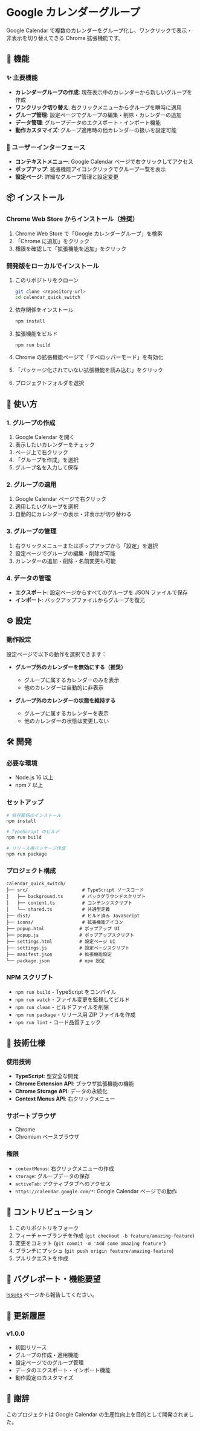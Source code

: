 # Google カレンダーグループ

Google Calendar で複数のカレンダーをグループ化し、ワンクリックで表示・非表示を切り替えできる Chrome 拡張機能です。

## 🚀 機能

### ✨ 主要機能

- **カレンダーグループの作成**: 現在表示中のカレンダーから新しいグループを作成
- **ワンクリック切り替え**: 右クリックメニューからグループを瞬時に適用
- **グループ管理**: 設定ページでグループの編集・削除・カレンダーの追加
- **データ管理**: グループデータのエクスポート・インポート機能
- **動作カスタマイズ**: グループ適用時の他カレンダーの扱いを設定可能

### 📱 ユーザーインターフェース

- **コンテキストメニュー**: Google Calendar ページで右クリックしてアクセス
- **ポップアップ**: 拡張機能アイコンクリックでグループ一覧を表示
- **設定ページ**: 詳細なグループ管理と設定変更

## 📦 インストール

### Chrome Web Store からインストール（推奨）

1. Chrome Web Store で「Google カレンダーグループ」を検索
2. 「Chrome に追加」をクリック
3. 権限を確認して「拡張機能を追加」をクリック

### 開発版をローカルでインストール

1. このリポジトリをクローン

   ```bash
   git clone <repository-url>
   cd calendar_quick_switch
   ```

2. 依存関係をインストール

   ```bash
   npm install
   ```

3. 拡張機能をビルド

   ```bash
   npm run build
   ```

4. Chrome の拡張機能ページで「デベロッパーモード」を有効化
5. 「パッケージ化されていない拡張機能を読み込む」をクリック
6. プロジェクトフォルダを選択

## 🎯 使い方

### 1. グループの作成

1. Google Calendar を開く
2. 表示したいカレンダーをチェック
3. ページ上で右クリック
4. 「グループを作成」を選択
5. グループ名を入力して保存

### 2. グループの適用

1. Google Calendar ページで右クリック
2. 適用したいグループを選択
3. 自動的にカレンダーの表示・非表示が切り替わる

### 3. グループの管理

1. 右クリックメニューまたはポップアップから「設定」を選択
2. 設定ページでグループの編集・削除が可能
3. カレンダーの追加・削除・名前変更も可能

### 4. データの管理

- **エクスポート**: 設定ページからすべてのグループを JSON ファイルで保存
- **インポート**: バックアップファイルからグループを復元

## ⚙️ 設定

### 動作設定

設定ページで以下の動作を選択できます：

- **グループ外のカレンダーを無効にする（推奨）**

  - グループに属するカレンダーのみを表示
  - 他のカレンダーは自動的に非表示

- **グループ外のカレンダーの状態を維持する**
  - グループに属するカレンダーを表示
  - 他のカレンダーの状態は変更しない

## 🛠️ 開発

### 必要な環境

- Node.js 16 以上
- npm 7 以上

### セットアップ

```bash
# 依存関係のインストール
npm install

# TypeScript のビルド
npm run build

# リリース用パッケージ作成
npm run package
```

### プロジェクト構成

```
calendar_quick_switch/
├── src/                    # TypeScript ソースコード
│   ├── background.ts       # バックグラウンドスクリプト
│   ├── content.ts          # コンテンツスクリプト
│   └── shared.ts           # 共通型定義
├── dist/                   # ビルド済み JavaScript
├── icons/                  # 拡張機能アイコン
├── popup.html             # ポップアップ UI
├── popup.js               # ポップアップスクリプト
├── settings.html          # 設定ページ UI
├── settings.js            # 設定ページスクリプト
├── manifest.json          # 拡張機能設定
└── package.json           # npm 設定
```

### NPM スクリプト

- `npm run build` - TypeScript をコンパイル
- `npm run watch` - ファイル変更を監視してビルド
- `npm run clean` - ビルドファイルを削除
- `npm run package` - リリース用 ZIP ファイルを作成
- `npm run lint` - コード品質チェック

## 🔧 技術仕様

### 使用技術

- **TypeScript**: 型安全な開発
- **Chrome Extension API**: ブラウザ拡張機能の機能
- **Chrome Storage API**: データの永続化
- **Context Menus API**: 右クリックメニュー

### サポートブラウザ

- Chrome
- Chromium ベースブラウザ

### 権限

- `contextMenus`: 右クリックメニューの作成
- `storage`: グループデータの保存
- `activeTab`: アクティブタブへのアクセス
- `https://calendar.google.com/*`: Google Calendar ページでの動作

## 🤝 コントリビューション

1. このリポジトリをフォーク
2. フィーチャーブランチを作成 (`git checkout -b feature/amazing-feature`)
3. 変更をコミット (`git commit -m 'Add some amazing feature'`)
4. ブランチにプッシュ (`git push origin feature/amazing-feature`)
5. プルリクエストを作成

## 🐛 バグレポート・機能要望

[Issues](../../issues) ページから報告してください。

## 📝 更新履歴

### v1.0.0

- 初回リリース
- グループの作成・適用機能
- 設定ページでのグループ管理
- データのエクスポート・インポート機能
- 動作設定のカスタマイズ

## 🙏 謝辞

このプロジェクトは Google Calendar の生産性向上を目的として開発されました。
